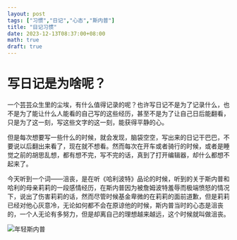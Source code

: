 ```yaml
---
layout: post
tags: ["习惯","日记","心态","斯内普"]
title: "日记习惯"
date: 2023-12-13T08:37:00+08:00
math: true
draft: true
---
```

# 写日记是为啥呢？
一个芸芸众生里的尘埃，有什么值得记录的呢？也许写日记不是为了记录什么，也不是为了能让什么人能看的自己写的这些经历，甚至不是为了让自己日后能翻看，只是为了这一刻，写这些文字的这一刻，能获得平静的心。

但是每次想要写一些什么的时候，就会发现，脑袋空空，写出来的日记干巴巴，不要说以后翻出来看了，现在就不想看。然而每次在开车或者骑行的时候，或者是睡觉之前的胡思乱想，都有想不完，写不完的话，真到了打开编辑器，却什么都想不起来了。

今天听到一个词——沮丧，是在听《哈利波特》品论的时候，听到的关于斯内普和哈利的母亲莉莉的一段感情经历，在斯内普因为被詹姆波特羞辱而极端愤怒的情况下，说出了伤害莉莉的话，然而尽管时候基金卑微的在莉莉的面前道歉，但是莉莉已经对他心灰意冷，无论如何都不会在原谅他的时候，斯内普当时的心态是沮丧的，一个人无论有多努力，但是却离自己的理想越来越远，这个时候就叫做沮丧。

![年轻斯内普](/images/blogs/snape.jpg 'sineipu')